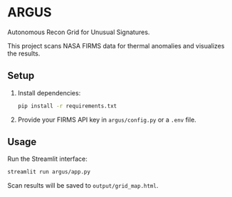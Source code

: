 # ARGUS

Autonomous Recon Grid for Unusual Signatures.

This project scans NASA FIRMS data for thermal anomalies and visualizes the results.

## Setup

1. Install dependencies:
   ```bash
   pip install -r requirements.txt
   ```
2. Provide your FIRMS API key in `argus/config.py` or a `.env` file.

## Usage

Run the Streamlit interface:

```bash
streamlit run argus/app.py
```

Scan results will be saved to `output/grid_map.html`.
